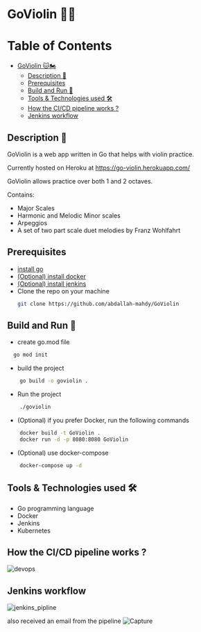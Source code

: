 # GoViolin 🐱‍🏍
Table of Contents
=================

* [GoViolin 🐱🏍](#goviolin-)
   * [Description <g-emoji class="g-emoji" alias="monocle_face" fallback-src="https://github.githubassets.com/images/icons/emoji/unicode/1f9d0.png">🧐</g-emoji>](#description-)
   * [Prerequisites](#prerequisites)
   * [Build and Run <g-emoji class="g-emoji" alias="rocket" fallback-src="https://github.githubassets.com/images/icons/emoji/unicode/1f680.png">🚀</g-emoji>](#build-and-run-)
   * [Tools &amp; Technologies used <g-emoji class="g-emoji" alias="hammer_and_wrench" fallback-src="https://github.githubassets.com/images/icons/emoji/unicode/1f6e0.png">🛠</g-emoji>](#tools--technologies-used-)
   * [How the CI/CD pipeline works ?](#how-the-cicd-pipeline-works-)
   * [Jenkins workflow](#jenkins-workflow)



## Description 🧐

GoViolin is a web app written in Go that helps with violin practice.

Currently hosted on Heroku at https://go-violin.herokuapp.com/

GoViolin allows practice over both 1 and 2 octaves.

Contains:

- Major Scales
- Harmonic and Melodic Minor scales
- Arpeggios
- A set of two part scale duet melodies by Franz Wohlfahrt

## Prerequisites

- [install go](https://golang.org/doc/install)
- [(Optional) install docker](https://docs.docker.com/engine/install/)
- [(Optional) install jenkins](https://www.jenkins.io/doc/book/installing/)
- Clone the repo on your machine
  ```bash
  git clone https://github.com/abdallah-mahdy/GoViolin
  ```

## Build and Run 🚀

- create go.mod file

```bash
  go mod init
```

- build the project

```bash
    go build -o goviolin .
```

- Run the project

```bash
    ./goviolin
```

- (Optional) if you prefer Docker, run the following commands

```bash
    docker build -t GoViolin .
    docker run -d -p 8080:8080 GoViolin
```

- (Optional) use docker-compose

```bash
    docker-compose up -d
```
## Tools & Technologies used 🛠
* Go programming language
* Docker
* Jenkins 
* Kubernetes
## How the CI/CD pipeline works ?
![devops](https://user-images.githubusercontent.com/51873396/119872868-37c02800-bf24-11eb-82fd-3747780f9c97.png)

## Jenkins workflow
![jenkins_pipline](https://user-images.githubusercontent.com/51873396/119893029-26cee100-bf3b-11eb-95a6-70222087e126.png)

also received an email from the pipeline
![Capture](https://user-images.githubusercontent.com/51873396/119894139-85488f00-bf3c-11eb-849c-9a7ef3b1d21e.PNG)
